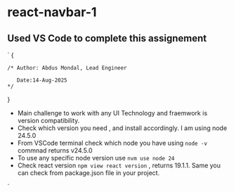 # react-navbar-1
## Used VS Code to complete this assignement 
`
{

    /* Author: Abdus Mondal, Lead Engineer 
    
       Date:14-Aug-2025
    */
}

* Main challenge to work with any UI Technology and fraemwork is version compatibility.
* Check which version you need , and install accordingly. I am using node 24.5.0
* From VSCode terminal check which node you have using ` node -v ` commnad returns v24.5.0
* To use any specific node version use ` nvm use node 24 `
* Check react version ` npm view react version ` , returns 19.1.1. Same you can check from package.json file in your project. 

`
